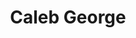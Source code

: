 ---
# Caleb George
title: Caleb George

# Is this the primary user of the site?
superuser: false

# Username (this should match the folder name)
authors: Caleb_George

# Role/position
role: Project Student

# Organizations/Affiliations
organizations:
  - name: University of Birmingham
    url: "https://www.birmingham.ac.uk/"

interests:
  # - Interest 1
  # - Interest 2

education:
  course: Course Title
  institution: University Name
    

social:
  # - icon: 
  #   icon_pack:
  #   link:

highlight_name: false

user_groups:
  - Project Students
  # - Group 2

# User Groups:
# Researchers (R)
# Research Assistants (RA)
# Collaborators (C)
# Visitors (V)
# Project Students (P)
# Volunteer Research Assistants (V)
# Alumni (A)
---
